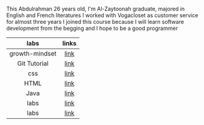 This Abdulrahman 26 years old, I'm Al-Zaytoonah graduate, majored in English and French literatures
I worked with Vogacloset as customer service for almost three years
I joined this course because I will learn software development  from the begging and I hope to be a good programmer 

|labs | links |
|:---:  |:--: |
| growth-mindset | [link](https://abdvool.github.io/reading-notes/growth-mindset) | 
|Git Tutorial | [link](https://abdvool.github.io/reading-notes/Git%20Tutorial) |
|css | [link](https://abdvool.github.io/reading-notes/Css) |
|HTML | [link](https://abdvool.github.io/reading-notes/Htmllab03) |
|Java | [link](https://abdvool.github.io/reading-notes/Java) |
|labs | [link]() |
|labs | [link]() |
